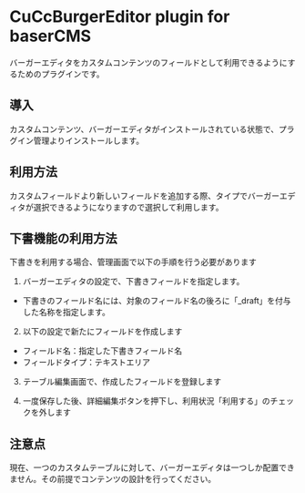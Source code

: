 # CuCcBurgerEditor plugin for baserCMS

バーガーエディタをカスタムコンテンツのフィールドとして利用できるようにするためのプラグインです。

## 導入
カスタムコンテンツ、バーガーエディタがインストールされている状態で、プラグイン管理よりインストールします。

## 利用方法
カスタムフィールドより新しいフィールドを追加する際、タイプでバーガーエディタが選択できるようになりますので選択して利用します。

## 下書機能の利用方法
下書きを利用する場合、管理画面で以下の手順を行う必要があります

1. バーガーエディタの設定で、下書きフィールドを指定します。
- 下書きのフィールド名には、対象のフィールド名の後ろに「_draft」を付与した名称を指定します。

2. 以下の設定で新たにフィールドを作成します
- フィールド名：指定した下書きフィールド名
- フィールドタイプ：テキストエリア

3. テーブル編集画面で、作成したフィールドを登録します

4. 一度保存した後、詳細編集ボタンを押下し、利用状況「利用する」のチェックを外します

## 注意点
現在、一つのカスタムテーブルに対して、バーガーエディタは一つしか配置できません。その前提でコンテンツの設計を行ってください。
